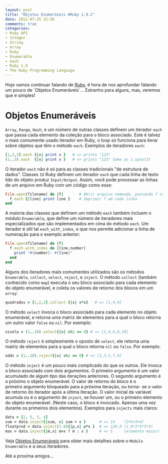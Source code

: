 ```yaml
---
layout: post
title: "Objetos Enumeráveis #Ruby 1.9.2"
date: 2012-07-25 22:50
comments: true
categories:
- Ruby API
- Integer
- String
- Array
- Ruby
- Enumerable
- each
- Ruby 1.9
- The Ruby Programming Language
---
```


<p>Hoje vamos continuar falando de <a href="http://www.ruby-doc.org/core-1.9.2/">Ruby</a>, é hora de nos aprofundar falando um pouco de `Objetos Enumeráveis`... Estranho para alguns, mas, veremos que é simples!</p>

<h1>Objetos Enumeráveis</h1>

`Array`, `Range`, `Hash`, e um número de outras classes definem um iterador `each` que passa cada elemento da
coleção para o bloco associado. Este é talvez o mais comumente usado iterador em Ruby, o loop só funciona para
iterar sobre objetos que têm o método `each`. Exemplos de iteradores `each`:
<!-- more -->
```ruby Metodo each
[1,2,3].each {|x| print x }   # => prints "123"
(1..3).each  {|x| print x }   # => prints "123" Same as 1.upto(3)
```

O iterador `each` não é só para as classes tradicionais "de estrutura de dados". Classes `IO` Ruby definem um
iterador `each` que cada linha de texto lido do objeto produz `Input/Output`. Assim, você pode processar as linhas
de um arquivo em Ruby com um código como esse:

```ruby Metodo each para File
File.open(filename) do |f|       # Abrir arquivo nomeado, passando f como parametro
  f.each {|line| print line }    # Imprimir f em cada linha
end
```

A maioria das classes que definem um método `each` também incluem o módulo `Enumerable`, que define um número de
iteradores mais especializados que são implementados em cima do método `each`. Um iterador é útil tal `each_with_index`, o que nos permite adicionar a linha de numeração para o exemplo anterior:

``` ruby Metodo each com Index
File.open(filename) do |f|
  f.each_with_index do |line,number|
    print "#{number}: #{line}"
  end
end
```

Alguns dos iteradores mais comumentes utilizados são os métodos `Enumerable`, `collect`, `select`, `reject`, e
`inject`. O método `collect` (também conhecido como `map`) executa o seu bloco associado para cada elemento do objeto 
enumerável, e coleta os valores de retorno dos blocos em um `array`:

```ruby Metodo Collect
quadrados = [1,2,3].collect {|x| x*x}   # => [1,4,9]
```

O método `select` invoca o bloco associado para cada elemento no objeto enumerável, e retorna uma matriz de
elementos para a qual o bloco retorna um outro valor `false` ou `nil`. Por exemplo:

```ruby Metodo Select
nivela = (1..10).select{|x| x%2 == 0} # => [2,4,6,8,10]
```

O método `reject` é simplesmente o oposto de `select`, ele retorna uma matriz de elementos para a qual o bloco
retorna `nil` ou `false`. Por exemplo:

```ruby Metodo reject
odds = (1..10).reject{|x| x%2 == 0} # => [1,3,5,7,9]
```

O método `inject` é um pouco mais complicado do que os outros. Ele invoca o bloco associado com dois argumentos. 
O primeiro argumento é um valor acumulado de algum tipo das iterações anteriores. O segundo argumento é o próximo
o objeto enumerável. O valor de retorno do bloco é o primeiro argumento bloqueado para a próxima iteração, ou torna-
se o valor de retorno do iterador após a última iteração. O valor inicial da variável acumula ou é o argumento de
`inject`, se houver um, ou o primeiro elemento do objeto enumerável. (Neste caso, o bloco é invocado. Apenas uma vez durante os primeiros dois elementos). Exemplos para `injects` mais claros:

```ruby Metodo Inject
data = [2, 5, 3, 4]
sum = data.inject{|sum, x| sum + x }      # => 14    (2+5+3+4)
floatprod = data.inject(1.0){|p,x| p*x }  # => 120.0 (1.0*2*5*3*4)
max = data.inject{|m,x| m>x ? m : x }     # => 5     (elemento maior)
```


Veja <a href="http://ruby-doc.org/core-1.9.2/Enumerable.html">Objetos Enumeráveis</a> ​​para obter mais detalhes sobre o `Módulo Enumerable` e a seus iteradores.

Até a proxima amigos...